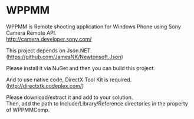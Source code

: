 WPPMM
=====

WPPMM is Remote shooting application for Windows Phone using Sony Camera Remote API.<br>
http://camera.developer.sony.com/


This project depends on Json.NET.<br>
(https://github.com/JamesNK/Newtonsoft.Json)

Please install it via NuGet and then you can build this project.

And to use native code, DirectX Tool Kit is required.<br>
(http://directxtk.codeplex.com/)

Please download/extract it and add to your solution.<br>
Then, add the path to Include/Library/Reference directories in the property of WPPMMComp.